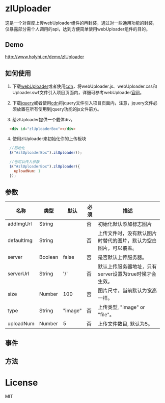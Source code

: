 # zlUploader
这是一个对百度上传webUploader组件的再封装，通过对一些通用功能的封装，仅暴露部分需个人调用的api，达到方便简单使用webUploader组件的目的。

## Demo
http://www.holyhi.cn/demo/zlUploader

## 如何使用
1. 下载[webUploader](http://fex.baidu.com/webuploader/)或者使用[cdn](http://www.bootcdn.cn/webuploader/)，将webUploader.js、webUploader.css和Uploader.swf文件引入项目页面内，详细可参考webUploader[官网](http://fex.baidu.com/webuploader/getting-started.html)。

2. 下载[jquery](http://jquery.com/download/)或者使用[cdn](http://www.bootcdn.cn/jquery/)将jquery文件引入项目页面内，注意，jquery文件必须放置在所有使用到jquery功能的js文件前方。

3. 给zlUploader提供一个载体div。
```html
  <div id="zlUploaderBox"></div>
```
4. 使用zlUploader来初始化你的上传板块
```javascript
  //初始化
  $("#zlUploaderBox").zlUploader();
  
  //也可以传入参数
  $("#zlUploaderBox").zlUploader({
    uploadNum: 1
  });
```

## 参数
名称 | 类型 | 默认 | 必须 | 描述
----|----|----|----|----
addImgUrl | String | | 否 | 初始化默认添加标志图片
defaultImg | String |  | 否 | 上传文件时，没有默认图片时替代的图片，默认为空白图片，可以覆盖。
server | Boolean | false | 否 | 是否默认上传服务器。
serverUrl | String | '/' | 否 | 默认上传服务器地址，只有server设置为true时候才会生效。
size | Number | 100 | 否 | 图片尺寸，当前默认为宽高一样。
type | String | "image" | 否 | 上传类型, "image" or "file"。
uploadNum | Number | 5 | 否 | 上传文件数目, 默认为5。


## 事件

## 方法


# License
MIT



